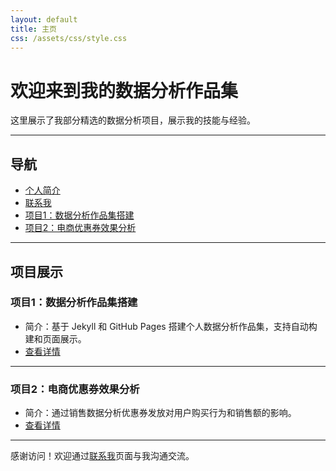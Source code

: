 ```yaml
---
layout: default
title: 主页
css: /assets/css/style.css
---
```


# 欢迎来到我的数据分析作品集

这里展示了我部分精选的数据分析项目，展示我的技能与经验。

---

## 导航

- [个人简介](about.md)
- [联系我](contact.md)
- [项目1：数据分析作品集搭建](projects/project1.md)
- [项目2：电商优惠券效果分析](projects/project2.md)

---

## 项目展示

### 项目1：数据分析作品集搭建
- 简介：基于 Jekyll 和 GitHub Pages 搭建个人数据分析作品集，支持自动构建和页面展示。
- [查看详情](projects/project1.md)

---

### 项目2：电商优惠券效果分析
- 简介：通过销售数据分析优惠券发放对用户购买行为和销售额的影响。
- [查看详情](projects/project2.md)

---

感谢访问！欢迎通过[联系我](contact.md)页面与我沟通交流。
